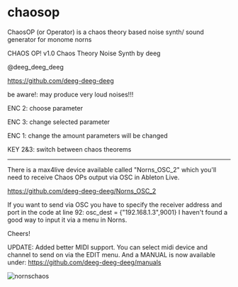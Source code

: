 # chaosop
ChaosOP (or Operator) is a chaos theory based noise synth/ sound generator for monome norns

CHAOS OP! v1.0
Chaos Theory Noise Synth
by deeg

@deeg_deeg_deeg

https://github.com/deeg-deeg-deeg

be aware!: may produce very
loud noises!!!

ENC 2: choose parameter

ENC 3: change selected parameter

ENC 1: change the amount parameters will be changed

KEY 2&3: switch between chaos theorems

-----------------------------------------

There is a max4live device available called "Norns_OSC_2" which you'll need to receive Chaos OPs output via OSC in Ableton Live. 

https://github.com/deeg-deeg-deeg/Norns_OSC_2

If you want to send via OSC you have to specify the receiver address and port in the code at line 92: osc_dest =  {"192.168.1.3",9001}
I haven't found a good way to input it via a menu in Norns. 

Cheers!

UPDATE:
Added better MIDI support. You can select midi device and channel to send on via the EDIT menu.
And a MANUAL is now available under: <a href="https://github.com/deeg-deeg-deeg/manuals">https://github.com/deeg-deeg-deeg/manuals</a>



![nornschaos](https://user-images.githubusercontent.com/104967140/177141985-4b56a226-ea2c-445c-af18-4875870e10e6.jpg)



